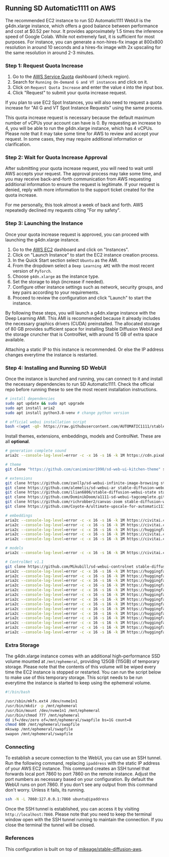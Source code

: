 ## Running SD Automatic1111 on AWS

The recommended EC2 instance to run SD Automatic1111 WebUI is the g4dn.xlarge instance, which offers a good balance between performance and cost at $0.52 per hour. It provides approximately 1.5 times the inference speed of Google Colab. While not extremely fast, it is sufficient for most purposes. For instance, you can generate a non-hires-fix image at 800x800 resolution in around 10 seconds and a hires-fix image with 2x upscaling for the same resolution in around 2-3 minutes.

### Step 1: Request Quota Increase

1. Go to the [AWS Service Quota](https://us-east-1.console.aws.amazon.com/servicequotas/home/services/ec2/quotas) dashboard (check region).
3. Search for `Running On-Demand G and VT instances` and click on it.
4. Click on `Request Quota Increase` and enter the value `4` into the input box.
5. Click "Request" to submit your quota increase request.

If you plan to use EC2 Spot Instances, you will also need to request a quota increase for "All G and VT Spot Instance Requests" using the same process.

This quota increase request is necessary because the default maximum number of vCPUs your account can have is 0. By requesting an increase to 4, you will be able to run the g4dn.xlarge instance, which has 4 vCPUs. Please note that it may take some time for AWS to review and accept your request. In some cases, they may require additional information or clarification.

### Step 2: Wait for Quota Increase Approval

After submitting your quota increase request, you will need to wait until AWS accepts your request. The approval process may take some time, and you may receive back-and-forth communication from AWS requesting additional information to ensure the request is legitimate. If your request is denied, reply with more information to the support ticket created for the quota increase.

For me personally, this took almost a week of back and forth. AWS repeatedly declined my requests citing "For my safety".

### Step 3: Launching the Instance

Once your quota increase request is approved, you can proceed with launching the g4dn.xlarge instance.

1. Go to the [AWS EC2](https://ap-southeast-1.console.aws.amazon.com/ec2) dashboard and click on "Instances".
2. Click on "Launch Instance" to start the EC2 instance creation process.
3. In the Quick Start section select `Ubuntu` as the AMI.
4. From the dropdown select a `Deep Learning AMI` with the most recent version of `PyTorch`.
5. Choose `g4dn.xlarge` as the instance type.
6. Set the storage to `80gb` (increase if needed).
7. Configure other instance settings such as network, security groups, and key pairs according to your requirements.
8. Proceed to review the configuration and click "Launch" to start the instance.
   
By following these steps, you will launch a g4dn.xlarge instance with the Deep Learning AMI. This AMI is recommended because it already includes the necessary graphics drivers (CUDA) preinstalled. The allocated storage of 80 GB provides sufficient space for installing Stable Diffusion WebUI and the storage cruncher that is ControlNet, with around 15 GB of extra space available.

Attaching a static IP to this instance is recommended. Or else the IP address changes everytime the instance is restarted.
    
    
### Step 4: Installing and Running SD WebUI

Once the instance is launched and running, you can connect to it and install the necessary dependencies to run SD Automatic1111. Check the official repo before running these to see the most recent installation instructions.

``` sh
# install dependencies
sudo apt update && sudo apt upgrade
sudo apt install aria2
sudo apt install python3.8-venv # change python version
```

``` sh
# official webui installation script
bash <(wget -qO- https://raw.githubusercontent.com/AUTOMATIC1111/stable-diffusion-webui/master/webui.sh)
```

Install themes, extensions, embeddings, models and ControlNet. These are all __optional__.

``` sh
# generation complete sound
aria2c --console-log-level=error -c -x 16 -s 16 -k 1M https://cdn.pixabay.com/download/audio/2022/03/24/audio_2c8cd2cdbd.mp3?filename=wheep-wheep-101146.mp3 -d stable-diffusion-webui -o notification.mp3

# theme
git clone "https://github.com/canisminor1990/sd-web-ui-kitchen-theme" stable-diffusion-webui/extensions/kitchen-theme

# extensions
git clone https://github.com/zanllp/sd-webui-infinite-image-browsing stable-diffusion-webui/extensions/infinite-image-browser
git clone https://github.com/alemelis/sd-webui-ar stable-diffusion-webui/extensions/aspect-ratio
git clone https://github.com/ilian6806/stable-diffusion-webui-state stable-diffusion-webui/extensions/state
git clone https://github.com/DominikDoom/a1111-sd-webui-tagcomplete.git stable-diffusion-webui/extensions/tag-autocomplete
git clone https://github.com/richrobber2/canvas-zoom stable-diffusion-webui/extensions/canvas-zoom
git clone https://github.com/Coyote-A/ultimate-upscale-for-automatic1111 stable-diffusion-webui/extensions/ultimate-upscale

# embeddings
aria2c --console-log-level=error -c -x 16 -s 16 -k 1M https://civitai.com/api/download/models/49129 -d stable-diffusion-webui/embeddings/ -o AID28.pt
aria2c --console-log-level=error -c -x 16 -s 16 -k 1M https://civitai.com/api/download/models/60938 -d stable-diffusion-webui/embeddings/ -o NegativeHand.pt
aria2c --console-log-level=error -c -x 16 -s 16 -k 1M https://huggingface.co/datasets/gsdf/EasyNegative/resolve/main/EasyNegative.pt -d stable-diffusion-webui/embeddings/ -o EasyNegative.pt
aria2c --console-log-level=error -c -x 16 -s 16 -k 1M https://civitai.com/api/download/models/20068 -d stable-diffusion-webui/embeddings/ -o badhandv4.pt
aria2c --console-log-level=error -c -x 16 -s 16 -k 1M https://civitai.com/api/download/models/66043 -d stable-diffusion-webui/embeddings/ -o BadPictures.pt

# models
aria2c --console-log-level=error -c -x 16 -s 16 -k 1M https://civitai.com/api/download/models/46137 -d stable-diffusion-webui/models/Stable-diffusion -o meinamix_meinaV9.safetensors

# ControlNet v1.1
git clone https://github.com/Mikubill/sd-webui-controlnet stable-diffusion-webui/extensions/controlnet
aria2c --console-log-level=error -c -x 16 -s 16 -k 1M https://huggingface.co/lllyasviel/ControlNet-v1-1/resolve/main/control_v11e_sd15_ip2p.pth -d stable-diffusion-webui/extensions/controlnet/models -o control_v11e_sd15_ip2p.pth
aria2c --console-log-level=error -c -x 16 -s 16 -k 1M https://huggingface.co/lllyasviel/ControlNet-v1-1/resolve/main/control_v11e_sd15_shuffle.pth -d stable-diffusion-webui/extensions/controlnet/models -o control_v11e_sd15_shuffle.pth
aria2c --console-log-level=error -c -x 16 -s 16 -k 1M https://huggingface.co/lllyasviel/ControlNet-v1-1/resolve/main/control_v11f1e_sd15_tile.pth -d stable-diffusion-webui/extensions/controlnet/models -o control_v11f1e_sd15_tile.pth
aria2c --console-log-level=error -c -x 16 -s 16 -k 1M https://huggingface.co/lllyasviel/ControlNet-v1-1/resolve/main/control_v11f1p_sd15_depth.pth -d stable-diffusion-webui/extensions/controlnet/models -o control_v11f1p_sd15_depth.pth
aria2c --console-log-level=error -c -x 16 -s 16 -k 1M https://huggingface.co/lllyasviel/ControlNet-v1-1/resolve/main/control_v11p_sd15_canny.pth -d stable-diffusion-webui/extensions/controlnet/models -o control_v11p_sd15_canny.pth
aria2c --console-log-level=error -c -x 16 -s 16 -k 1M https://huggingface.co/lllyasviel/ControlNet-v1-1/resolve/main/control_v11p_sd15_inpaint.pth -d stable-diffusion-webui/extensions/controlnet/models -o control_v11p_sd15_inpaint.pth
aria2c --console-log-level=error -c -x 16 -s 16 -k 1M https://huggingface.co/lllyasviel/ControlNet-v1-1/resolve/main/control_v11p_sd15_lineart.pth -d stable-diffusion-webui/extensions/controlnet/models -o control_v11p_sd15_lineart.pth
aria2c --console-log-level=error -c -x 16 -s 16 -k 1M https://huggingface.co/lllyasviel/ControlNet-v1-1/resolve/main/control_v11p_sd15_mlsd.pth -d stable-diffusion-webui/extensions/controlnet/models -o control_v11p_sd15_mlsd.pth
aria2c --console-log-level=error -c -x 16 -s 16 -k 1M https://huggingface.co/lllyasviel/ControlNet-v1-1/resolve/main/control_v11p_sd15_normalbae.pth -d stable-diffusion-webui/extensions/controlnet/models -o control_v11p_sd15_normalbae.pth
aria2c --console-log-level=error -c -x 16 -s 16 -k 1M https://huggingface.co/lllyasviel/ControlNet-v1-1/resolve/main/control_v11p_sd15_openpose.pth -d stable-diffusion-webui/extensions/controlnet/models -o control_v11p_sd15_openpose.pth
aria2c --console-log-level=error -c -x 16 -s 16 -k 1M https://huggingface.co/lllyasviel/ControlNet-v1-1/resolve/main/control_v11p_sd15_scribble.pth -d stable-diffusion-webui/extensions/controlnet/models -o control_v11p_sd15_scribble.pth
aria2c --console-log-level=error -c -x 16 -s 16 -k 1M https://huggingface.co/lllyasviel/ControlNet-v1-1/resolve/main/control_v11p_sd15_seg.pth -d stable-diffusion-webui/extensions/controlnet/models -o control_v11p_sd15_seg.pth
aria2c --console-log-level=error -c -x 16 -s 16 -k 1M https://huggingface.co/lllyasviel/ControlNet-v1-1/resolve/main/control_v11p_sd15_softedge.pth -d stable-diffusion-webui/extensions/controlnet/models -o control_v11p_sd15_softedge.pth
aria2c --console-log-level=error -c -x 16 -s 16 -k 1M https://huggingface.co/lllyasviel/ControlNet-v1-1/resolve/main/control_v11p_sd15s2_lineart_anime.pth -d stable-diffusion-webui/extensions/controlnet/models -o control_v11p_sd15s2_lineart_anime.pth
```

### Extra Storage

The g4dn.xlarge instance comes with an additional high-performance SSD volume mounted at `/mnt/ephemeral`, providing 125GB (115GB) of temporary storage. Please note that the contents of this volume will be wiped every time the EC2 instance is stopped or restarted. You can run the script below to make use of this temporary storage. This script needs to be run everytime the instance is started to keep using the ephemeral volume.

``` bash
#!/bin/bash

/usr/sbin/mkfs.ext4 /dev/nvme1n1
/usr/bin/mkdir -p /mnt/ephemeral
/usr/bin/mount /dev/nvme1n1 /mnt/ephemeral
/usr/bin/chmod 777 /mnt/ephemeral
dd if=/dev/zero of=/mnt/ephemeral/swapfile bs=1G count=8
chmod 600 /mnt/ephemeral/swapfile
mkswap /mnt/ephemeral/swapfile
swapon /mnt/ephemeral/swapfile
```

### Connecting

To establish a secure connection to the WebUI, you can use an SSH tunnel. Run the following command, replacing `ipaddress` with the static IP address of your AWS EC2 instance. This command creates an SSH tunnel that forwards local port 7860 to port 7860 on the remote instance. Adjust the port numbers as necessary based on your configuration. By default the WebUI runs on port 7860. If you don't see any output from this command don't worry. Unless it fails, its running.

``` sh
ssh -N -L 7860:127.0.0.1:7860 ubuntu@ipaddress
```

Once the SSH tunnel is established, you can access it by visiting `http://localhost:7860`. Please note that you need to keep the terminal window open with the SSH tunnel running to maintain the connection. If you close the terminal the tunnel will be closed.

### References

This configuration is built on top of [mikeage/stable-diffusion-aws](https://github.com/mikeage/stable-diffusion-aws).
